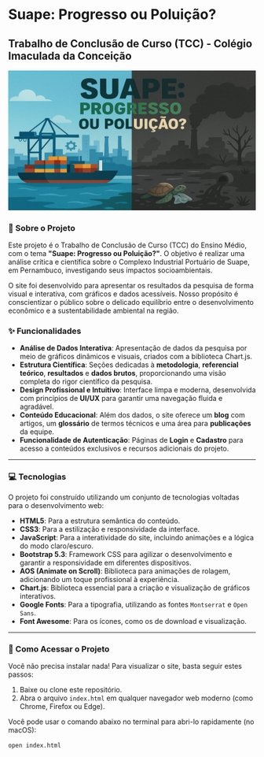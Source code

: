 # Suape: Progresso ou Poluição?

## Trabalho de Conclusão de Curso (TCC) - Colégio Imaculada da Conceição

![Banner do projeto Suape: Progresso ou Poluição?](assets/images/banner.JPG)

### 🧐 Sobre o Projeto
Este projeto é o Trabalho de Conclusão de Curso (TCC) do Ensino Médio, com o tema **"Suape: Progresso ou Poluição?"**. O objetivo é realizar uma análise crítica e científica sobre o Complexo Industrial Portuário de Suape, em Pernambuco, investigando seus impactos socioambientais.

O site foi desenvolvido para apresentar os resultados da pesquisa de forma visual e interativa, com gráficos e dados acessíveis. Nosso propósito é conscientizar o público sobre o delicado equilíbrio entre o desenvolvimento econômico e a sustentabilidade ambiental na região.

### ✨ Funcionalidades
* **Análise de Dados Interativa**: Apresentação de dados da pesquisa por meio de gráficos dinâmicos e visuais, criados com a biblioteca Chart.js.
* **Estrutura Científica**: Seções dedicadas à **metodologia**, **referencial teórico**, **resultados** e **dados brutos**, proporcionando uma visão completa do rigor científico da pesquisa.
* **Design Profissional e Intuitivo**: Interface limpa e moderna, desenvolvida com princípios de **UI/UX** para garantir uma navegação fluida e agradável.
* **Conteúdo Educacional**: Além dos dados, o site oferece um **blog** com artigos, um **glossário** de termos técnicos e uma área para **publicações** da equipe.
* **Funcionalidade de Autenticação**: Páginas de **Login** e **Cadastro** para acesso a conteúdos exclusivos e recursos adicionais do projeto.

---

### 💻 Tecnologias
O projeto foi construído utilizando um conjunto de tecnologias voltadas para o desenvolvimento web:

* **HTML5**: Para a estrutura semântica do conteúdo.
* **CSS3**: Para a estilização e responsividade da interface.
* **JavaScript**: Para a interatividade do site, incluindo animações e a lógica do modo claro/escuro.
* **Bootstrap 5.3**: Framework CSS para agilizar o desenvolvimento e garantir a responsividade em diferentes dispositivos.
* **AOS (Animate on Scroll)**: Biblioteca para animações de rolagem, adicionando um toque profissional à experiência.
* **Chart.js**: Biblioteca essencial para a criação e visualização de gráficos interativos.
* **Google Fonts**: Para a tipografia, utilizando as fontes `Montserrat` e `Open Sans`.
* **Font Awesome**: Para os ícones, como os de download e visualização.

---

### 🚀 Como Acessar o Projeto
Você não precisa instalar nada! Para visualizar o site, basta seguir estes passos:

1.  Baixe ou clone este repositório.
2.  Abra o arquivo `index.html` em qualquer navegador web moderno (como Chrome, Firefox ou Edge).

Você pode usar o comando abaixo no terminal para abri-lo rapidamente (no macOS):

```bash
open index.html